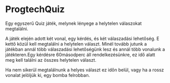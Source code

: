 # ProgtechQuiz

Egy egyszerű Quiz játék, melynek lényege a helytelen válaszokat megtalálni.

A játék elején adott két vonal, egy kérdés, és két válaszadási lehetőség. E kettő közül kell megtalálni a helytelen választ. Minél tovább jutunk a játékban annál több válaszadási lehetőségünk lesz és annál több vonalunk a játékteren.Egy kérdésre 60másodperc áll rendelkezésünkre, ez idő alatt meg kell találni az összes helytelen választ.

Ha nem sikerül megtalálnunk a helyes választ ez időn belül, vagy ha a rossz vonalat jelöljük ki, egy bomba felrobban.
